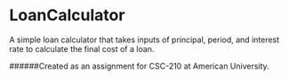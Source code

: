 # LoanCalculator

A simple loan calculator that takes inputs of principal, period, and interest rate to calculate the final cost of a loan.    

######Created as an assignment for CSC-210 at American University.
